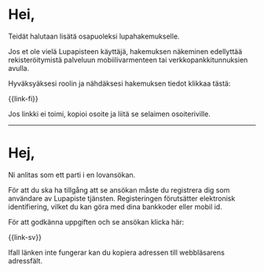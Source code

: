 # Hei,

Teid&auml;t halutaan lis&auml;t&auml; osapuoleksi lupahakemukselle.

Jos et ole viel&auml; Lupapisteen k&auml;ytt&auml;j&auml;, hakemuksen n&auml;keminen edellytt&auml;&auml; rekister&ouml;itymist&auml; palveluun mobiilivarmenteen tai verkkopankkitunnuksien avulla.

Hyv&auml;ksy&auml;ksesi roolin ja n&auml;hd&auml;ksesi hakemuksen tiedot klikkaa t&auml;st&auml;:

{{link-fi}}

Jos linkki ei toimi, kopioi osoite ja liitä se selaimen osoiteriville.

---

# Hej,

Ni anlitas som ett parti i en lovans&ouml;kan.

F&ouml;r att du ska ha tillg&aring;ng att se ans&ouml;kan m&aring;ste du registrera dig som anv&auml;ndare av Lupapiste tj&auml;nsten. Registeringen f&ouml;ruts&auml;tter elektronisk identifiering, vilket du kan g&ouml;ra med dina bankkoder eller mobil id.

F&ouml;r att godk&auml;nna uppgiften och se ans&ouml;kan klicka h&auml;r:

{{link-sv}}

Ifall l&auml;nken inte fungerar kan du kopiera adressen till webbl&auml;sarens adressf&auml;lt.
